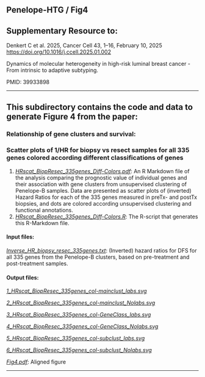 ## Penelope-HTG / Fig4

## Supplementary Resource to:  

Denkert C et al. 2025, Cancer Cell 43, 1–16, February 10, 2025 
https://doi.org/10.1016/j.ccell.2025.01.002

Dynamics of molecular heterogeneity in high-risk luminal breast cancer - From intrinsic to adaptive subtyping.

PMID: 39933898

************************************************************

## This subdirectory contains the code and data to generate Figure 4 from the paper:

### Relationship of gene clusters and survival:
### Scatter plots of 1/HR for biopsy vs resect samples for all 335 genes colored according different classifications of genes 

1. [*HRscat_BiopResec_335genes_Diff-Colors.pdf*](https://github.com/tkarn/Penelope-HTG/blob/main/Fig4/HRscat_BiopResec_335genes_Diff-Colors.pdf):  An R Markdown file of the analysis comparing the prognostic value of individual genes and their association with gene clusters from unsupervised clustering of Penelope-B samples. Data are presented as scatter plots of (inverted) Hazard Ratios for each of the 335 genes measured in preTx- and postTx biopsies, and dots are colored according unsupervised clustering and functional annotations.
2. [*HRscat_BiopResec_335genes_Diff-Colors.R*](https://github.com/tkarn/Penelope-HTG/blob/main/Fig4/HRscat_BiopResec_335genes_Diff-Colors.R):  The R-script that generates this R-Markdown file.

#### Input files:
[*Inverse_HR_biopsy_resec_335genes.txt*](https://github.com/tkarn/Penelope-HTG/blob/main/Fig4/Inverse_HR_biopsy_resec_335genes.txt): (Inverted) hazard ratios for DFS for all 335 genes from the Penelope-B clusters, based on pre-treatment and post-treatment samples.

#### Output files:
[*1_HRscat_BiopResec_335genes_col-mainclust_labs.svg*](https://github.com/tkarn/Penelope-HTG/blob/main/Fig4/1_HRscat_BiopResec_335genes_col-mainclust_labs.svg)

[*2_HRscat_BiopResec_335genes_col-mainclust_Nolabs.svg*](https://github.com/tkarn/Penelope-HTG/blob/main/Fig4/2_HRscat_BiopResec_335genes_col-mainclust_Nolabs.svg)

[*3_HRscat_BiopResec_335genes_col-GeneClass_labs.svg*](https://github.com/tkarn/Penelope-HTG/blob/main/Fig4/3_HRscat_BiopResec_335genes_col-GeneClass_labs.svg)

[*4_HRscat_BiopResec_335genes_col-GeneClass_Nolabs.svg*](https://github.com/tkarn/Penelope-HTG/blob/main/Fig4/4_HRscat_BiopResec_335genes_col-GeneClass_Nolabs.svg)

[*5_HRscat_BiopResec_335genes_col-subclust_labs.svg*](https://github.com/tkarn/Penelope-HTG/blob/main/Fig4/5_HRscat_BiopResec_335genes_col-subclust_labs.svg)

[*6_HRscat_BiopResec_335genes_col-subclust_Nolabs.svg*](https://github.com/tkarn/Penelope-HTG/blob/main/Fig4/6_HRscat_BiopResec_335genes_col-subclust_Nolabs.svg)

[*Fig4.pdf*](https://github.com/tkarn/Penelope-HTG/blob/main/Fig4/Fig4.pdf): Aligned figure


************************************************************

